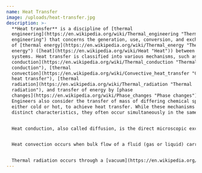 ```yaml
---
name: Heat Transfer
image: /uploads/heat-transfer.jpg
description: >-
  **Heat transfer** is a discipline of [thermal
  engineering](https://en.wikipedia.org/wiki/Thermal_engineering "Thermal
  engineering") that concerns the generation, use, conversion, and exchange
  of [thermal energy](https://en.wikipedia.org/wiki/Thermal_energy "Thermal
  energy") ([heat](https://en.wikipedia.org/wiki/Heat "Heat")) between physical
  systems. Heat transfer is classified into various mechanisms, such as [thermal
  conduction](https://en.wikipedia.org/wiki/Thermal_conduction "Thermal
  conduction"), [thermal
  convection](https://en.wikipedia.org/wiki/Convective_heat_transfer "Convective
  heat transfer"), [thermal
  radiation](https://en.wikipedia.org/wiki/Thermal_radiation "Thermal
  radiation"), and transfer of energy by [phase
  changes](https://en.wikipedia.org/wiki/Phase_changes "Phase changes").
  Engineers also consider the transfer of mass of differing chemical species,
  either cold or hot, to achieve heat transfer. While these mechanisms have
  distinct characteristics, they often occur simultaneously in the same system.


  Heat conduction, also called diffusion, is the direct microscopic exchange of kinetic energy of particles through the boundary between two systems. When an object is at a different [temperature](https://en.wikipedia.org/wiki/Temperature "Temperature") from another body or its surroundings, [heat](https://en.wikipedia.org/wiki/Heat "Heat") flows so that the body and the surroundings reach the same temperature, at which point they are in [thermal equilibrium](https://en.wikipedia.org/wiki/Thermal_equilibrium "Thermal equilibrium"). Such spontaneous heat transfer always occurs from a region of high temperature to another region of lower temperature, as described in the [second law of thermodynamics](https://en.wikipedia.org/wiki/Second_law_of_thermodynamics "Second law of thermodynamics").


  Heat convection occurs when bulk flow of a fluid (gas or liquid) carries heat along with the flow of matter in the fluid. The flow of fluid may be forced by external processes, or sometimes (in gravitational fields) by buoyancy forces caused when thermal energy expands the fluid (for example in a fire plume), thus influencing its own transfer. The latter process is often called "natural convection". All convective processes also move heat partly by diffusion, as well. Another form of convection is forced convection. In this case the fluid is forced to flow by use of a pump, fan or other mechanical means.


  Thermal radiation occurs through a [vacuum](https://en.wikipedia.org/wiki/Vacuum "Vacuum") or any [transparent](https://en.wikipedia.org/wiki/Transparency_(optics) "Transparency (optics)") [medium](https://en.wikipedia.org/wiki/Optical_medium "Optical medium") ([solid](https://en.wikipedia.org/wiki/Solid "Solid") or [fluid](https://en.wikipedia.org/wiki/Fluid "Fluid") or [gas](https://en.wikipedia.org/wiki/Gas "Gas")). It is the transfer of energy by means of [photons](https://en.wikipedia.org/wiki/Photons "Photons") in [electromagnetic waves](https://en.wikipedia.org/wiki/Electromagnetic_waves "Electromagnetic waves") governed by the same laws.[\[1]](https://en.wikipedia.org/wiki/Heat_transfer#cite_note-Geankoplis-1)
---
```


